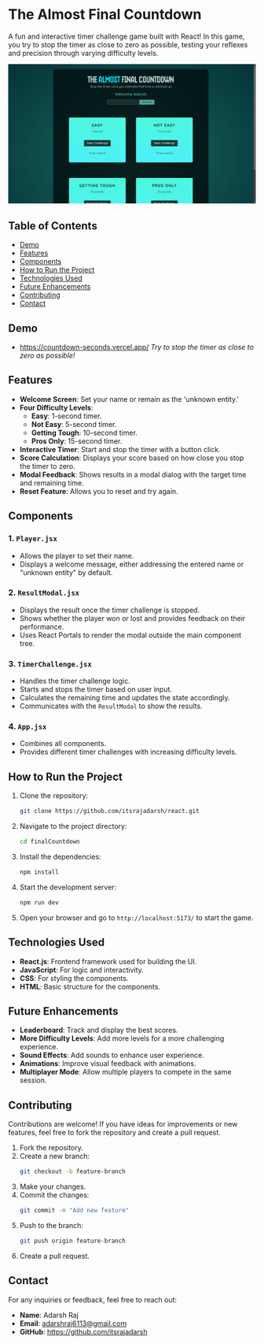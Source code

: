 # The Almost Final Countdown

A fun and interactive timer challenge game built with React! In this game, you try to stop the timer as close to zero as possible, testing your reflexes and precision through varying difficulty levels.

![Game Screenshot](./src/assets/demo.png)

## Table of Contents

- [Demo](#demo)
- [Features](#features)
- [Components](#components)
- [How to Run the Project](#how-to-run-the-project)
- [Technologies Used](#technologies-used)
- [Future Enhancements](#future-enhancements)
- [Contributing](#contributing)
- [Contact](#contact)

## Demo

- https://countdown-seconds.vercel.app/
_Try to stop the timer as close to zero as possible!_

## Features

- **Welcome Screen**: Set your name or remain as the 'unknown entity.'
- **Four Difficulty Levels**:
  - **Easy**: 1-second timer.
  - **Not Easy**: 5-second timer.
  - **Getting Tough**: 10-second timer.
  - **Pros Only**: 15-second timer.
- **Interactive Timer**: Start and stop the timer with a button click.
- **Score Calculation**: Displays your score based on how close you stop the timer to zero.
- **Modal Feedback**: Shows results in a modal dialog with the target time and remaining time.
- **Reset Feature**: Allows you to reset and try again.

## Components

### 1. `Player.jsx`

- Allows the player to set their name.
- Displays a welcome message, either addressing the entered name or "unknown entity" by default.

### 2. `ResultModal.jsx`

- Displays the result once the timer challenge is stopped.
- Shows whether the player won or lost and provides feedback on their performance.
- Uses React Portals to render the modal outside the main component tree.

### 3. `TimerChallenge.jsx`

- Handles the timer challenge logic.
- Starts and stops the timer based on user input.
- Calculates the remaining time and updates the state accordingly.
- Communicates with the `ResultModal` to show the results.

### 4. `App.jsx`

- Combines all components.
- Provides different timer challenges with increasing difficulty levels.

## How to Run the Project

1. Clone the repository:
   ```bash
   git clone https://github.com/itsrajadarsh/react.git
   ```
2. Navigate to the project directory:
   ```bash
   cd finalCountdown
   ```
3. Install the dependencies:
   ```bash
   npm install
   ```
4. Start the development server:
   ```bash
   npm run dev
   ```
5. Open your browser and go to `http://localhost:5173/` to start the game.

## Technologies Used

- **React.js**: Frontend framework used for building the UI.
- **JavaScript**: For logic and interactivity.
- **CSS**: For styling the components.
- **HTML**: Basic structure for the components.

## Future Enhancements

- **Leaderboard**: Track and display the best scores.
- **More Difficulty Levels**: Add more levels for a more challenging experience.
- **Sound Effects**: Add sounds to enhance user experience.
- **Animations**: Improve visual feedback with animations.
- **Multiplayer Mode**: Allow multiple players to compete in the same session.

## Contributing

Contributions are welcome! If you have ideas for improvements or new features, feel free to fork the repository and create a pull request.

1. Fork the repository.
2. Create a new branch:
   ```bash
   git checkout -b feature-branch
   ```
3. Make your changes.
4. Commit the changes:
   ```bash
   git commit -m "Add new feature"
   ```
5. Push to the branch:
   ```bash
   git push origin feature-branch
   ```
6. Create a pull request.

## Contact

For any inquiries or feedback, feel free to reach out:

- **Name**: Adarsh Raj
- **Email**: adarshraj6113@gmail.com
- **GitHub**: https://github.com/itsrajadarsh
